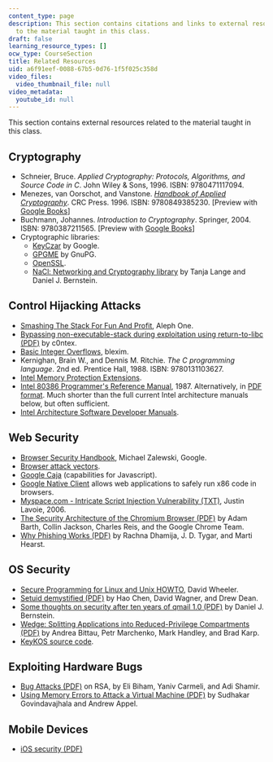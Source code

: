 ```yaml
---
content_type: page
description: This section contains citations and links to external resources related
  to the material taught in this class.
draft: false
learning_resource_types: []
ocw_type: CourseSection
title: Related Resources
uid: a6f91eef-0088-67b5-0d76-1f5f025c358d
video_files:
  video_thumbnail_file: null
video_metadata:
  youtube_id: null
---
```

This section contains external resources related to the material taught in this class.

## Cryptography

- Schneier, Bruce. *Applied Cryptography: Protocols, Algorithms, and Source Code in C*. John Wiley & Sons, 1996. ISBN: 9780471117094.
- Menezes, van Oorschot, and Vanstone. [*Handbook of Applied Cryptography*](http://www.cacr.math.uwaterloo.ca/hac/). CRC Press. 1996. ISBN: 9780849385230. \[Preview with [Google Books](http://books.google.com/books?id=MhvcBQAAQBAJ&pg=PAfrontcover)\]
- Buchmann, Johannes. *Introduction to Cryptography*. Springer, 2004. ISBN: 9780387211565. \[Preview with [Google Books](http://books.google.com/books?id=JEpVP9FC4o4C&pg=PAfrontcover)\]
- Cryptographic libraries:
    - [KeyCzar](http://www.keyczar.org/) by Google.
    - [GPGME](http://www.gnupg.org/gpgme.html) by GnuPG.
    - [OpenSSL](http://www.openssl.org/).
    - [NaCl: Networking and Cryptography library](http://nacl.cr.yp.to/) by Tanja Lange and Daniel J. Bernstein.

## Control Hijacking Attacks

- [Smashing The Stack For Fun And Profit](http://www.phrack.com/issues.html?issue=49&id=14#article), Aleph One.
- [Bypassing non-executable-stack during exploitation using return-to-libc (PDF)](http://css.csail.mit.edu/6.858/2014/readings/return-to-libc.pdf) by c0ntex.
- [Basic Integer Overflows](http://www.phrack.com/issues.html?issue=60&id=10#article), blexim.
- Kernighan, Brain W., and Dennis M. Ritchie. *The C programming language*. 2nd ed. Prentice Hall, 1988. ISBN: 9780131103627.
- [Intel Memory Protection Extensions](http://software.intel.com/en-us/articles/using-intel-mpx-with-the-intel-software-development-emulator).
- [Intel 80386 Programmer's Reference Manual](http://css.csail.mit.edu/6.858/2014/readings/i386/toc.htm), 1987. Alternatively, in [PDF format](http://css.csail.mit.edu/6.858/2014/readings/i386.pdf). Much shorter than the full current Intel architecture manuals below, but often sufficient.
- [Intel Architecture Software Developer Manuals](http://www.intel.com/content/www/us/en/processors/architectures-software-developer-manuals.html).

## Web Security

- [Browser Security Handbook](http://code.google.com/p/browsersec/wiki/Main), Michael Zalewski, Google.
- [Browser attack vectors](http://code.google.com/p/google-caja/wiki/AttackVectors).
- [Google Caja](https://code.google.com/p/google-caja/) (capabilities for Javascript).
- [Google Native Client](http://code.google.com/p/nativeclient/) allows web applications to safely run x86 code in browsers.
- [Myspace.com - Intricate Script Injection Vulnerability (TXT)](https://crypto.stanford.edu/cs155old/cs155-spring09/proj3/advisory4.5.06.txt), Justin Lavoie, 2006.
- [The Security Architecture of the Chromium Browser (PDF)](http://seclab.stanford.edu/websec/chromium/chromium-security-architecture.pdf) by Adam Barth, Collin Jackson, Charles Reis, and the Google Chrome Team.
- [Why Phishing Works (PDF)](http://www.cs.berkeley.edu/~tygar/papers/Phishing/why_phishing_works.pdf) by Rachna Dhamija, J. D. Tygar, and Marti Hearst.

## OS Security

- [Secure Programming for Linux and Unix HOWTO](http://www.dwheeler.com/secure-programs/), David Wheeler.
- [Setuid demystified (PDF)](http://www.cs.berkeley.edu/~daw/papers/setuid-usenix02.pdf) by Hao Chen, David Wagner, and Drew Dean.
- [Some thoughts on security after ten years of qmail 1.0 (PDF)](http://cr.yp.to/qmail/qmailsec-20071101.pdf) by Daniel J. Bernstein.
- [Wedge: Splitting Applications into Reduced-Privilege Compartments (PDF)](http://css.csail.mit.edu/6.858/2014/readings/wedge.pdf) by Andrea Bittau, Petr Marchenko, Mark Handley, and Brad Karp.
- [KeyKOS source code](http://css.csail.mit.edu/6.858/2014/readings/keykos/).

## Exploiting Hardware Bugs

- [Bug Attacks (PDF)](https://link.springer.com/chapter/10.1007/978-3-540-85174-5_13) on RSA, by Eli Biham, Yaniv Carmeli, and Adi Shamir.
- [Using Memory Errors to Attack a Virtual Machine (PDF)](https://www.cs.princeton.edu/~appel/papers/memerr.pdf) by Sudhakar Govindavajhala and Andrew Appel.

## Mobile Devices

- [iOS security (PDF)](http://css.csail.mit.edu/6.858/2014/readings/ios-security-may12.pdf)